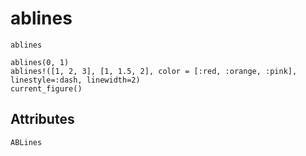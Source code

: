 # ablines

```@shortdocs
ablines
```

```@figure
ablines(0, 1)
ablines!([1, 2, 3], [1, 1.5, 2], color = [:red, :orange, :pink], linestyle=:dash, linewidth=2)
current_figure()
```

## Attributes

```@attrdocs
ABLines
```
